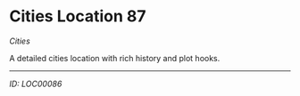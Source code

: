 # Cities Location 87

*Cities*

A detailed cities location with rich history and plot hooks.

---
*ID: LOC00086*